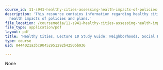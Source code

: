 ```yaml
---
course_id: 11-s941-healthy-cities-assessing-health-impacts-of-policies-and-plans-spring-2016
description: 'This resource contains information regarding healthy cities: Assessing
  health impacts of policies and plans.'
file_location: /coursemedia/11-s941-healthy-cities-assessing-health-impacts-of-policies-and-plans-spring-2016/0444021a3bc90452951292b4250bb936_MIT11_S941S16_Class10Guide.pdf
file_type: application/pdf
layout: pdf
title: 'Healthy Cities, Lecture 10 Study Guide: Neighborhoods, Social Environment'
type: course
uid: 0444021a3bc90452951292b4250bb936

---
```

None